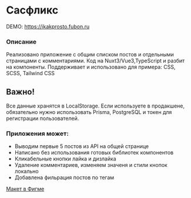 # Сасфликс

DEMO: https://ikakprosto.fubon.ru

### Описание

Реализовано приложение с общим списком постов и отдельными страницами с комментариями.
Код на Nuxt3/Vue3,TypeScript и разбит на компоненты.
Поддерживает и использовано для примера: CSS, SCSS, Tailwind CSS

## Важно!

Все данные хранятся в LocalStorage. Если используете в продакшене, обязательно нужно использовать Prisma, PostgreSQL и токен для регистрации пользователей.

### Приложения может:

- Выводим первые 5 постов из API на общей странице
- Написано без использования готовых библиотек компонентов
- Кликабельные кнопки лайка и дизлайка
- Удаление комментариев, изменяем значеня и стили кнопок локально
- Добавлена фильрация постов по тегам

[Макет в Фигме ](https://jobs.sasflix.ru/frontender/App-Template.fig)